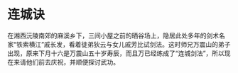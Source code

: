 # 连城诀

在湘西沅陵南郊的麻溪乡下，三间小屋之前的晒谷场上，隐居此处多年的剑术名家“铁索横江”戚长发，看着徒弟狄云与女儿戚芳比试剑法。这时师兄万震山的弟子出现，原来下月十六是万震山五十岁寿辰，而且万已经练成了“连城剑法”，所以现在来请他们前去庆祝，并顺便探讨武功。